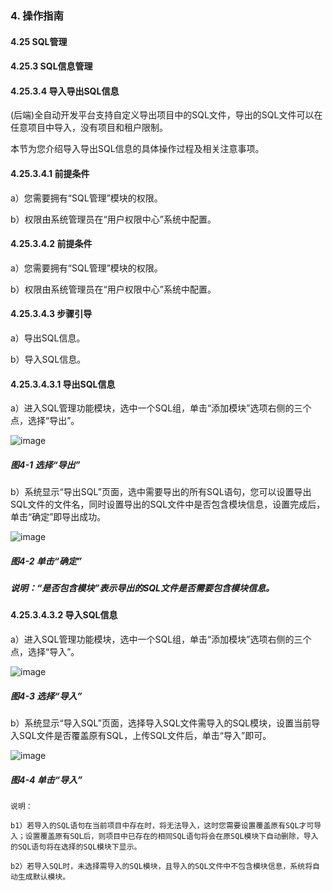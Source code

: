### 4. 操作指南

#### 4.25 SQL管理

#### 4.25.3 SQL信息管理

#### 4.25.3.4 导入导出SQL信息

(后端)全自动开发平台支持自定义导出项目中的SQL文件，导出的SQL文件可以在任意项目中导入，没有项目和租户限制。

本节为您介绍导入导出SQL信息的具体操作过程及相关注意事项。

#### 4.25.3.4.1 前提条件

a）您需要拥有“SQL管理”模块的权限。

b）权限由系统管理员在“用户权限中心”系统中配置。

#### 4.25.3.4.2 前提条件

a）您需要拥有“SQL管理”模块的权限。

b）权限由系统管理员在“用户权限中心”系统中配置。

#### 4.25.3.4.3 步骤引导

a）导出SQL信息。

b）导入SQL信息。

#### 4.25.3.4.3.1 导出SQL信息

a）进入SQL管理功能模块，选中一个SQL组，单击“添加模块”选项右侧的三个点，选择“导出”。

![image](https://user-images.githubusercontent.com/79617492/201889168-55253039-392f-4fc5-bda3-fe5adc9db861.png)

##### 图4-1 选择“导出”

b）系统显示“导出SQL”页面，选中需要导出的所有SQL语句，您可以设置导出SQL文件的文件名，同时设置导出的SQL文件中是否包含模块信息，设置完成后，单击“确定”即导出成功。

![image](https://user-images.githubusercontent.com/79617492/201889202-c2181698-25b4-4129-915a-a1e075963236.png)

##### 图4-2 单击“确定”

##### 说明：“是否包含模块”表示导出的SQL文件是否需要包含模块信息。

#### 4.25.3.4.3.2 导入SQL信息

a）进入SQL管理功能模块，选中一个SQL组，单击“添加模块”选项右侧的三个点，选择“导入”。

![image](https://user-images.githubusercontent.com/79617492/201889224-9a6f3625-15a4-4fc2-8f40-bf16d4373830.png)

##### 图4-3 选择“导入”

b）系统显示“导入SQL”页面，选择导入SQL文件需导入的SQL模块，设置当前导入SQL文件是否覆盖原有SQL，上传SQL文件后，单击“导入”即可。

![image](https://user-images.githubusercontent.com/79617492/201889243-abbf0100-d1fe-4feb-9963-805fd54cac70.png)

##### 图4-4 单击“导入”

```
说明：

b1）若导入的SQL语句在当前项目中存在时，将无法导入，这时您需要设置覆盖原有SQL才可导入；设置覆盖原有SQL后，则项目中已存在的相同SQL语句将会在原SQL模块下自动删除，导入的SQL语句将在选择的SQL模块下显示。

b2）若导入SQL时，未选择需导入的SQL模块，且导入的SQL文件中不包含模块信息，系统将自动生成默认模块。
```
